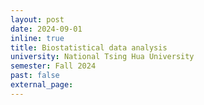 ```yaml
---
layout: post
date: 2024-09-01
inline: true
title: Biostatistical data analysis
university: National Tsing Hua University
semester: Fall 2024
past: false
external_page:
---
```

